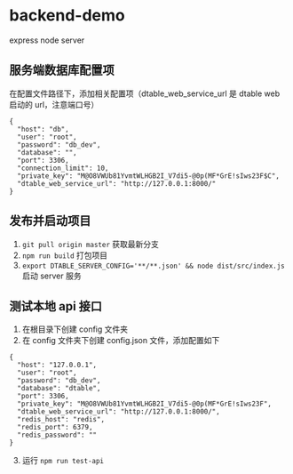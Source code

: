# backend-demo

express node server

## 服务端数据库配置项

在配置文件路径下，添加相关配置项（dtable_web_service_url 是 dtable web 启动的 url，注意端口号）

```config
{
  "host": "db",
  "user": "root",
  "password": "db_dev",
  "database": "",
  "port": 3306,
  "connection_limit": 10,
  "private_key": "M@O8VWUb81YvmtWLHGB2I_V7di5-@0p(MF*GrE!sIws23F$C",
  "dtable_web_service_url": "http://127.0.0.1:8000/"
}
```

## 发布并启动项目

1. `git pull origin master` 获取最新分支
2. `npm run build` 打包项目
3. `export DTABLE_SERVER_CONFIG='**/**.json' && node dist/src/index.js` 启动 server 服务

## 测试本地 api 接口

1. 在根目录下创建 config 文件夹
2. 在 config 文件夹下创建 config.json 文件，添加配置如下

```
{
  "host": "127.0.0.1",
  "user": "root",
  "password": "db_dev",
  "database": "dtable",
  "port": 3306,
  "private_key": "M@O8VWUb81YvmtWLHGB2I_V7di5-@0p(MF*GrE!sIws23F",
  "dtable_web_service_url": "http://127.0.0.1:8000/",
  "redis_host": "redis",
  "redis_port": 6379,
  "redis_password": ""
}
```

3. 运行 `npm run test-api`
